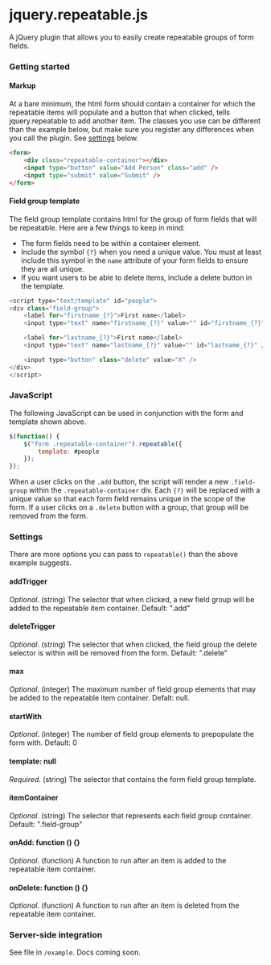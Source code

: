 # jquery.repeatable.js

A jQuery plugin that allows you to easily create repeatable groups of form fields.



### Getting started

#### Markup

At a bare minimum, the html form should contain a container for which the repeatable items will populate and a button that when clicked, tells jquery.repeatable to add another item. The classes you use can be different than the example below, but make sure you register any differences when you call the plugin. See [settings](#settings) below.

```html
<form>
	<div class="repeatable-container"></div>
	<input type="button" value="Add Person" class="add" />
	<input type="submit" value="Submit" />
</form>
```


#### Field group template

The field group template contains html for the group of form fields that will be repeatable. Here are a few things to keep in mind:

* The form fields need to be within a container element.
* Include the symbol `{?}` when you need a unique value. You must at least include this symbol in the `name` attribute of your form fields to ensure they are all unique.
* If you want users to be able to delete items, include a delete button in the template.

```javascript
<script type="text/template" id="people">
<div class="field-group">
	<label for="firstname_{?}">First name</label>
	<input type="text" name="firstname_{?}" value="" id="firstname_{?}" />

	<label for="lastname_{?}">First name</label>
	<input type="text" name="lastname_{?}" value="" id="lastname_{?}" />

	<input type="button" class="delete" value="X" />
</div>
</script>
```


### JavaScript

The following JavaScript can be used in conjunction with the form and template shown above.

```javascript
$(function() {
	$("form .repeatable-container").repeatable({
		template: #people	
	});
});
```
When a user clicks on the `.add` button, the script will render a new `.field-group` within the `.repeatable-container` div. Each `{?}` will be replaced with a unique value so that each form field remains unique in the scope of the form. If a user clicks on a `.delete` button with a group, that group will be removed from the form.


<a name="settings"></a>
### Settings

There are more options you can pass to `repeatable()` than the above example suggests.

#### addTrigger

_Optional_. (string) The selector that when clicked, a new field group will be added to the repeatable item container. Default: ".add"

#### deleteTrigger

_Optional_. (string) The selector that when clicked, the field group the delete selector is within will be removed from the form. Default: ".delete"

#### max

_Optional_. (integer) The maximum number of field group elements that may be added to the repeatable item container. Defalt: null.


#### startWith

_Optional_. (integer) The number of field group elements to prepopulate the form with. Default: 0


#### template: null

_Required_. (string) The selector that contains the form field group template.


#### itemContainer

_Optional_. (string) The selector that represents each field group container. Default: ".field-group"


#### onAdd: function () {}

_Optional_. (function) A function to run after an item is added to the repeatable item container.

#### onDelete: function () {}

_Optional_. (function) A function to run after an item is deleted from the repeatable item container.



### Server-side integration

See file in `/example`. Docs coming soon.
